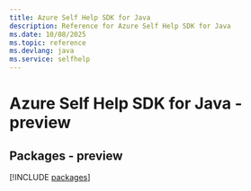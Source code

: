 ```yaml
---
title: Azure Self Help SDK for Java
description: Reference for Azure Self Help SDK for Java
ms.date: 10/08/2025
ms.topic: reference
ms.devlang: java
ms.service: selfhelp
---
```

# Azure Self Help SDK for Java - preview
## Packages - preview
[!INCLUDE [packages](self-help-index.md)]